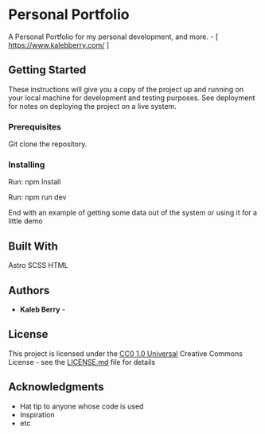 # Personal Portfolio

A Personal Portfolio for my personal development, and more. - [ https://www.kalebberry.com/ ]

## Getting Started

These instructions will give you a copy of the project up and running on
your local machine for development and testing purposes. See deployment
for notes on deploying the project on a live system.

### Prerequisites

Git clone the repository.

### Installing

Run: npm Install

Run: npm run dev

End with an example of getting some data out of the system or using it
for a little demo


## Built With

Astro
SCSS
HTML

## Authors

  - **Kaleb Berry** -
    
## License

This project is licensed under the [CC0 1.0 Universal](LICENSE.md)
Creative Commons License - see the [LICENSE.md](LICENSE.md) file for
details

## Acknowledgments

  - Hat tip to anyone whose code is used
  - Inspiration
  - etc
